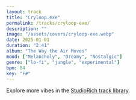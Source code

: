```yaml
---
layout: track
title: "Cryloop.exe"
permalink: /tracks/cryloop-exe/
description: ""
image: "/assets/covers/cryloop-exe.webp"
date: 2025-01-01
duration: "2:41"
album: "The Way the Air Moves"
mood: ["Melancholy", "Dreamy", "Nostalgic"]
genre: ["lo-fi", "jungle", "experimental"]
bpm: 84
key: "F#"
---
```


Explore more vibes in the [StudioRich track library](/tracks/).
